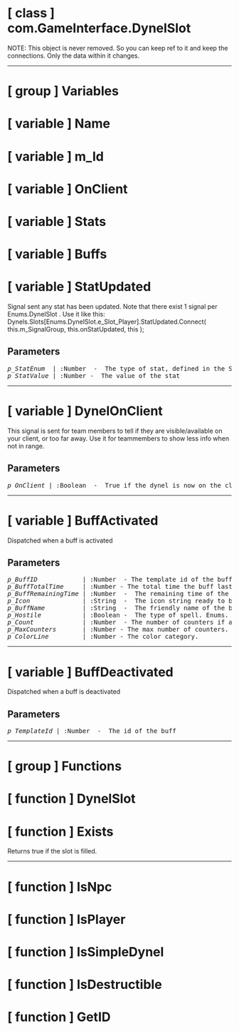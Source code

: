 # [ class ] com.GameInterface.DynelSlot

NOTE: This object is never removed. So you can keep ref to it and keep the connections. Only the data within it changes.

---

# [ group ] Variables

# [ variable ] Name

# [ variable ] m_Id

# [ variable ] OnClient

# [ variable ] Stats

# [ variable ] Buffs

# [ variable ] StatUpdated

Signal sent any stat has been updated. Note that there exist 1 signal per Enums.DynelSlot . Use it like this:  Dynels.Slots[Enums.DynelSlot.e_Slot_Player].StatUpdated.Connect( this.m_SignalGroup, this.onStatUpdated, this );

## Parameters

<pre>
<em>p_StatEnum</em>  | :Number  -  The type of stat, defined in the Stat  Enum
<em>p_StatValue</em> | :Number -  The value of the stat                       
</pre>

---

# [ variable ] DynelOnClient

This signal is sent for team members to tell if they are visible/available on your client, or too far away. Use it for teammembers to show less info when not in range.

## Parameters

<pre>
<em>p_OnClient</em> | :Boolean  -  True if the dynel is now on the client.
</pre>

---

# [ variable ] BuffActivated

Dispatched when a buff is activated

## Parameters

<pre>
<em>p_BuffID</em>            | :Number  - The template id of the buff.                                
<em>p_BuffTotalTime</em>     | :Number - The total time the buff lasts in milliseconds.               
<em>p_BuffRemainingTime</em> | :Number  -  The remaining time of the buff at the time in milliseconds.
<em>p_Icon</em>              | :String  -  The icon string ready to be loaded.                        
<em>p_BuffName</em>          | :String  -  The friendly name of the buff                              
<em>p_Hostile</em>           | :Boolean -  The type of spell. Enums.                                  
<em>p_Count</em>             | :Number  - The number of counters if any.                              
<em>p_MaxCounters</em>       | :Number - The max number of counters.                                  
<em>p_ColorLine</em>         | :Number - The color category.                                          
</pre>

---

# [ variable ] BuffDeactivated

Dispatched when a buff is deactivated

## Parameters

<pre>
<em>p_TemplateId</em> | :Number  -  The id of the buff
</pre>

---

# [ group ] Functions

# [ function ] DynelSlot

# [ function ] Exists

Returns true if the slot is filled.

---

# [ function ] IsNpc

# [ function ] IsPlayer

# [ function ] IsSimpleDynel

# [ function ] IsDestructible

# [ function ] GetID

